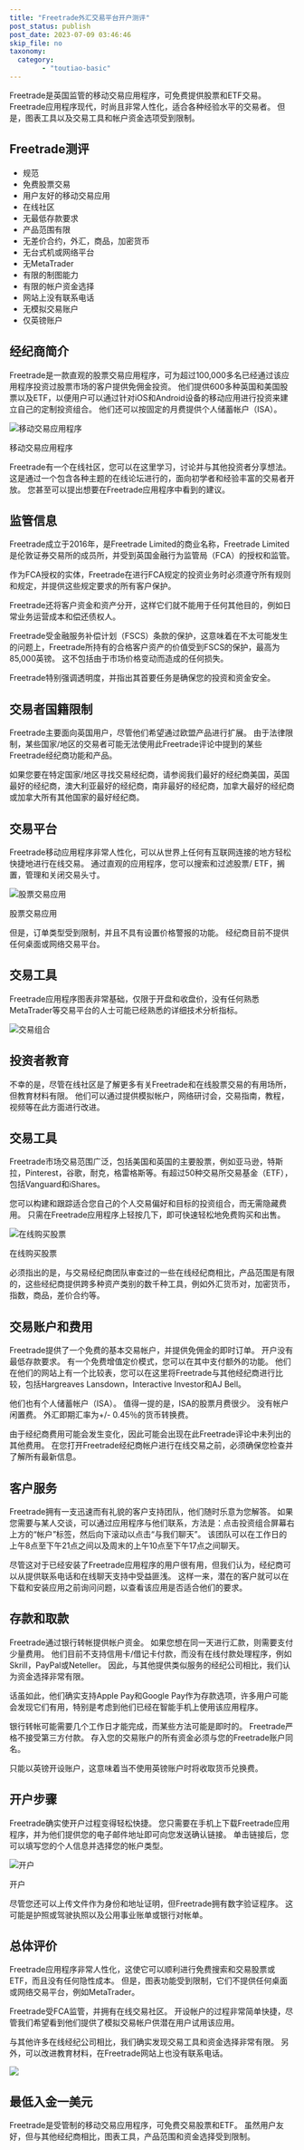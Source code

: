 ```yaml
---
title: "Freetrade外汇交易平台开户测评"
post_status: publish
post_date: 2023-07-09 03:46:46
skip_file: no
taxonomy:
  category:
        - "toutiao-basic"
---
```


Freetrade是英国监管的移动交易应用程序，可免费提供股票和ETF交易。 Freetrade应用程序现代，时尚且非常人性化，适合各种经验水平的交易者。 但是，图表工具以及交易工具和帐户资金选项受到限制。

## Freetrade测评

- 规范
- 免费股票交易
- 用户友好的移动交易应用
- 在线社区
- 无最低存款要求
- 产品范围有限
- 无差价合约，外汇，商品，加密货币
- 无台式机或网络平台
- 无MetaTrader
- 有限的制图能力
- 有限的帐户资金选择
- 网站上没有联系电话
- 无模拟交易账户
- 仅英镑账户

## 经纪商简介

Freetrade是一款直观的股票交易应用程序，可为超过100,000多名已经通过该应用程序投资过股票市场的客户提供免佣金投资。 他们提供600多种英国和美国股票以及ETF，以便用户可以通过针对iOS和Android设备的移动应用进行投资来建立自己的定制投资组合。 他们还可以按固定的月费提供个人储蓄帐户（ISA）。

![移动交易应用程序](https://cdn.fendou.la/funstoutiao/2020/11/Freetrade-Review-Mobile-Trading-App.png "移动交易应用程序")

移动交易应用程序

Freetrade有一个在线社区，您可以在这里学习，讨论并与其他投资者分享想法。 这是通过一个包含各种主题的在线论坛进行的，面向初学者和经验丰富的交易者开放。 您甚至可以提出想要在Freetrade应用程序中看到的建议。

## 监管信息

Freetrade成立于2016年，是Freetrade Limited的商业名称，Freetrade Limited是伦敦证券交易所的成员所，并受到英国金融行为监管局（FCA）的授权和监管。

作为FCA授权的实体，Freetrade在进行FCA规定的投资业务时必须遵守所有规则和规定，并提供这些规定要求的所有客户保护。

Freetrade还将客户资金和资产分开，这样它们就不能用于任何其他目的，例如日常业务运营成本和偿还债权人。

Freetrade受金融服务补偿计划（FSCS）条款的保护，这意味着在不太可能发生的问题上，Freetrade所持有的合格客户资产的价值受到FSCS的保护，最高为85,000英镑。 这不包括由于市场价格变动而造成的任何损失。

Freetrade特别强调透明度，并指出其首要任务是确保您的投资和资金安全。

## 交易者国籍限制

Freetrade主要面向英国用户，尽管他们希望通过欧盟产品进行扩展。 由于法律限制，某些国家/地区的交易者可能无法使用此Freetrade评论中提到的某些Freetrade经纪商功能和产品。

如果您要在特定国家/地区寻找交易经纪商，请参阅我们最好的经纪商美国，英国最好的经纪商，澳大利亚最好的经纪商，南非最好的经纪商，加拿大最好的经纪商或加拿大所有其他国家的最好经纪商。

## 交易平台

Freetrade移动应用程序非常人性化，可以从世界上任何有互联网连接的地方轻松快捷地进行在线交易。 通过直观的应用程序，您可以搜索和过滤股票/ ETF，搁置，管理和关闭交易头寸。

![股票交易应用](https://cdn.fendou.la/funstoutiao/2020/11/Freetrade-Review-Stock-Trading-App.png "股票交易应用")

股票交易应用

但是，订单类型受到限制，并且不具有设置价格警报的功能。 经纪商目前不提供任何桌面或网络交易平台。

## 交易工具

Freetrade应用程序图表非常基础，仅限于开盘和收盘价，没有任何熟悉MetaTrader等交易平台的人士可能已经熟悉的详细技术分析指标。

![交易组合](https://cdn.fendou.la/funstoutiao/2020/11/Freetrade-Review-Trading-Portfolio.png)

## 投资者教育

不幸的是，尽管在线社区是了解更多有关Freetrade和在线股票交易的有用场所，但教育材料有限。 他们可以通过提供模拟帐户，网络研讨会，交易指南，教程，视频等在此方面进行改进。

## 交易工具

Freetrade市场交易范围广泛，包括美国和英国的主要股票，例如亚马逊，特斯拉，Pinterest，谷歌，耐克，格雷格斯等。有超过50种交易所交易基金（ETF），包括Vanguard和iShares。

您可以构建和跟踪适合您自己的个人交易偏好和目标的投资组合，而无需隐藏费用。 只需在Freetrade应用程序上轻按几下，即可快速轻松地免费购买和出售。

![在线购买股票](https://cdn.fendou.la/funstoutiao/2020/11/Freetrade-Review-Buying-Shares-Online-496x1024.png "在线购买股票")

在线购买股票

必须指出的是，与交易经纪商团队审查过的一些在线经纪商相比，产品范围是有限的，这些经纪商提供跨多种资产类别的数千种工具，例如外汇货币对，加密货币，指数，商品，差价合约等。

## 交易账户和费用

Freetrade提供了一个免费的基本交易帐户，并提供免佣金的即时订单。 开户没有最低存款要求。 有一个免费增值定价模式，您可以在其中支付额外的功能。 他们在他们的网站上有一个比较表，您可以在这里将Freetrade与其他经纪商进行比较，包括Hargreaves Lansdown，Interactive Investor和AJ Bell。

他们也有个人储蓄帐户（ISA）。 值得一提的是，ISA的股票月费很少。 没有帐户闲置费。 外汇即期汇率为+/- 0.45％的货币转换费。

由于经纪商费用可能会发生变化，因此可能会出现在此Freetrade评论中未列出的其他费用。 在您打开Freetrade经纪商帐户进行在线交易之前，必须确保您检查并了解所有最新信息。

## 客户服务

Freetrade拥有一支迅速而有礼貌的客户支持团队，他们随时乐意为您解答。 如果您需要与某人交谈，可以通过应用程序与他们联系，方法是：点击投资组合屏幕右上方的“帐户”标签，然后向下滚动以点击“与我们聊天”。 该团队可以在工作日的上午8点至下午21点之间以及周末的上午10点至下午17点之间聊天。

尽管这对于已经安装了Freetrade应用程序的用户很有用，但我们认为，经纪商可以从提供联系电话和在线聊天支持中受益匪浅。 这样一来，潜在的客户就可以在下载和安装应用之前询问问题，以查看该应用是否适合他们的要求。

## 存款和取款

Freetrade通过银行转帐提供帐户资金。 如果您想在同一天进行汇款，则需要支付少量费用。 他们目前不支持信用卡/借记卡付款，而没有在线付款处理程序，例如Skrill，PayPal或Neteller。 因此，与其他提供类似服务的经纪公司相比，我们认为资金选择非常有限。

话虽如此，他们确实支持Apple Pay和Google Pay作为存款选项，许多用户可能会发现它们有用，特别是考虑到他们已经在智能手机上使用该应用程序。

银行转帐可能需要几个工作日才能完成，而某些方法可能是即时的。 Freetrade严格不接受第三方付款。 存入您的交易账户的所有资金必须与您的Freetrade账户同名。

只能以英镑开设账户，这意味着当不使用英镑账户时将收取货币兑换费。

## 开户步骤

Freetrade确实使开户过程变得轻松快捷。 您只需要在手机上下载Freetrade应用程序，并为他们提供您的电子邮件地址即可向您发送确认链接。 单击链接后，您可以填写您的个​​人信息并选择您的帐户类型。

![开户](https://cdn.fendou.la/funstoutiao/2020/11/Freetrade-Review-Account-Opening.png "开户")

开户

尽管您还可以上传文件作为身份和地址证明，但Freetrade拥有数字验证程序。 这可能是护照或驾驶执照以及公用事业账单或银行对帐单。

## 总体评价

Freetrade应用程序非常人性化，这使它可以顺利进行免费搜索和交易股票或ETF，而且没有任何隐性成本。 但是，图表功能受到限制，它们不提供任何桌面或网络交易平台，例如MetaTrader。

Freetrade受FCA监管，并拥有在线交易社区。 开设帐户的过程非常简单快捷，尽管我们希望看到他们提供了模拟交易帐户供潜在用户试用该应用。

与其他许多在线经纪公司相比，我们确实发现交易工具和资金选择非常有限。 另外，可以改进教育材料，在Freetrade网站上也没有联系电话。

![](https://cdn.fendou.la/funstoutiao/2020/11/Freetrade-Logo.png)

## 最低入金一美元

Freetrade是受管制的移动交易应用程序，可免费交易股票和ETF。 虽然用户友好，但与其他经纪商相比，图表工具，产品范围和资金选择受到限制。

